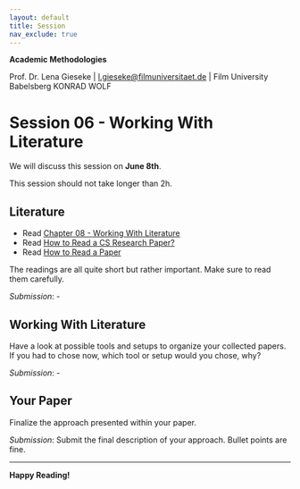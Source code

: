 ```yaml
---
layout: default
title: Session
nav_exclude: true
---
```


**Academic Methodologies**
  
Prof. Dr. Lena Gieseke \| l.gieseke@filmuniversitaet.de \| Film University Babelsberg KONRAD WOLF


# Session 06 - Working With Literature

We will discuss this session on **June 8th**.  

This session should not take longer than 2h.


## Literature

* Read [Chapter 08 - Working With Literature](../../02_scripts/am_ss23_08_literature_script.md)
* Read [How to Read a CS Research Paper?](fong_2004_htr.pdf)
* Read [How to Read a Paper](keshav_2016_htr.pdf)

The readings are all quite short but rather important. Make sure to read them carefully.

*Submission*: -

## Working With Literature

Have a look at possible tools and setups to organize your collected papers. If you had to chose now, which tool or setup would you chose, why?

*Submission*: -

## Your Paper

Finalize the approach presented within your paper.

*Submission*: Submit the final description of your approach. Bullet points are fine.

---

**Happy Reading!**
